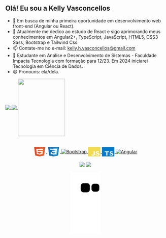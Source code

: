 ## Olá! Eu sou a Kelly Vasconcellos

- 💼 Em busca de minha primeira oportunidade em desenvolvimento web front-end (Angular ou React).
- 🌱 Atualmente me dedico ao estudo de React e sigo aprimorando meus conhecimentos em Angular2+, TypeScript, JavaScript, HTML5, CSS3 Sass, Bootstrap e Tailwind Css.
- 📫 Contate-me no e-mail: kelly.h.vasconcellos@gmail.com
- 🏫 Estudante em Análise e Desenvolvimento de Sistemas - Faculdade Impacta Tecnologia com formação para 12/23. Em 2024 iniciarei Tecnologia em Ciência de Dados.
- 😄 Pronouns: ela/dela.


<div>
  <a href="https://github.com/KellyVasconcellos">
  <img height="180em"   align="center" src="https://github-readme-stats.vercel.app/api?username=KellyVasconcellos&show_icons=true&theme=discord_old_blurple&include_all_commits=true&count_private=true"/>
  <img height="180em"  align="center" src="https://github-readme-stats.vercel.app/api/top-langs/?username=KellyVasconcellos&layout=compact&langs_count=7&theme=discord_old_blurple" />

  <img align="center" width="148" height="180" src="https://media1.tenor.com/images/68e8337fb4eb7e40645d832c64762a8b/tenor.gif?itemid=19443613">
</div>
 <br>
<div  align="center"> 
  <div style="display: inline_block"><br>
  <img align="center" alt="HTML" height="30" width="40" src="https://raw.githubusercontent.com/devicons/devicon/master/icons/html5/html5-original.svg">
  <img align="center" alt="CSS" height="30" width="40" src="https://raw.githubusercontent.com/devicons/devicon/master/icons/css3/css3-original.svg">
  <img align="center" alt="Bootstrap" height="30" width="40" src="https://cdn.jsdelivr.net/gh/devicons/devicon/icons/bootstrap/bootstrap-original.svg">
  <img align="center" alt="JavaScript" height="30" width="40" src="https://raw.githubusercontent.com/devicons/devicon/master/icons/javascript/javascript-plain.svg">
  <img align="center" alt="TypeScript" height="30" width="40" src="https://raw.githubusercontent.com/devicons/devicon/master/icons/typescript/typescript-original.svg">
  <img align="center" alt="Angular" height="30" width="40" src="https://cdn.jsdelivr.net/gh/devicons/devicon/icons/angularjs/angularjs-plain.svg">

 
    
</div>
  <br>
  <a href = "mailto:kelly.h.vasconcellos@gmail.com"><img src="https://img.shields.io/badge/-Gmail-%23333?style=for-the-badge&logo=gmail&logoColor=white" target="_blank"></a>
  <a href="https://www.linkedin.com/in/kellyvasconcellos/" target="_blank"><img src="https://img.shields.io/badge/-LinkedIn-%230077B5?style=for-the-badge&logo=linkedin&logoColor=white" target="_blank"></a> 
 
![snake animation](https://github.com/KellyVasconcellos/KellyVasconcellos/blob/output/github-contribution-grid-snake2.svg)




